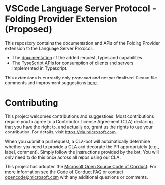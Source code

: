 # VSCode Language Server Protocol - Folding Provider Extension (Proposed)

This repository contains the documentation and APIs of the Folding Provider extension to the Language Server Protocol.

- The [documentation](./protocol.foldingProvider.proposed.md) of the added request, types and capabilities. 
- The [TypeScript APIs](./protocol.foldingProvider.proposed.ts) for consumption of clients and servers implemented in Typescript.

This extensions is currently only *proposed* and not yet finalized. Please file comments and improvment suggestions [here](https://github.com/Microsoft/vscode-languageserver-protocol-foldingprovider/issues). 

# Contributing

This project welcomes contributions and suggestions.  Most contributions require you to agree to a
Contributor License Agreement (CLA) declaring that you have the right to, and actually do, grant us
the rights to use your contribution. For details, visit https://cla.microsoft.com.

When you submit a pull request, a CLA-bot will automatically determine whether you need to provide
a CLA and decorate the PR appropriately (e.g., label, comment). Simply follow the instructions
provided by the bot. You will only need to do this once across all repos using our CLA.

This project has adopted the [Microsoft Open Source Code of Conduct](https://opensource.microsoft.com/codeofconduct/).
For more information see the [Code of Conduct FAQ](https://opensource.microsoft.com/codeofconduct/faq/) or
contact [opencode@microsoft.com](mailto:opencode@microsoft.com) with any additional questions or comments.
